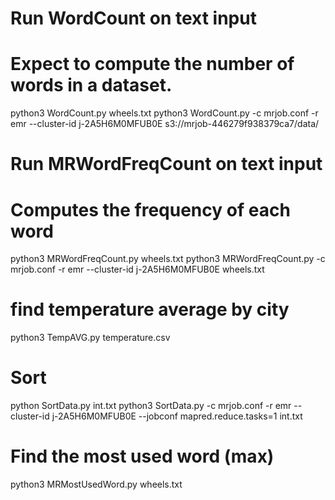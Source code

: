 # Run WordCount on text input
# Expect to compute the number of words in a dataset.

python3 WordCount.py wheels.txt
python3 WordCount.py -c mrjob.conf -r emr --cluster-id j-2A5H6M0MFUB0E s3://mrjob-446279f938379ca7/data/

# Run MRWordFreqCount on text input
# Computes the frequency of each word
python3 MRWordFreqCount.py wheels.txt
python3 MRWordFreqCount.py -c mrjob.conf -r emr --cluster-id j-2A5H6M0MFUB0E wheels.txt

# find temperature average by city
python3 TempAVG.py temperature.csv

# Sort
python SortData.py int.txt
python3 SortData.py -c mrjob.conf -r emr --cluster-id j-2A5H6M0MFUB0E --jobconf mapred.reduce.tasks=1 int.txt

# Find the most used word (max)
python3 MRMostUsedWord.py wheels.txt